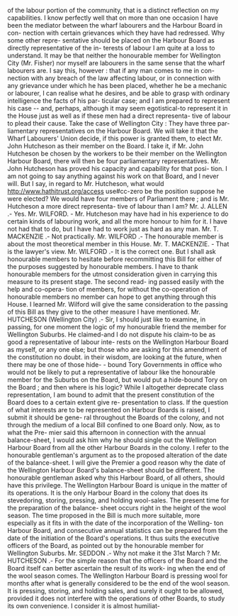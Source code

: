 of the labour portion of the community, that is a distinct reflection on my capabilities. I know perfectly well that on more than one occasion I have been the mediator between the wharf labourers and the Harbour Board in con- nection with certain grievances which they have had redressed. Why some other repre- sentative should be placed on the Harbour Board as directly representative of the in- terests of labour I am quite at a loss to understand. It may be that neither the honourable member for Wellington City (Mr. Fisher) nor myself are labourers in the same sense that the wharf labourers are. I say this, however : that if any man comes to me in con- nection with any breach of the law affecting labour, or in connection with any grievance under which he has been placed, whether he be a mechanic or labourer, I can realise what he desires, and be able to grasp with ordinary intelligence the facts of his par- ticular case; and I am prepared to represent his case -- and, perhaps, although it may seem egotistical-to represent it in the House just as well as if these men had a direct representa- tive of labour to plead their cause. Take the case of Wellington City : They have three par- liamentary representatives on the Harbour Board. We will take it that the Wharf Labourers' Union decide, if this power is granted them, to elect Mr. John Hutcheson as their member on the Board. I take it, if Mr. John Hutcheson be chosen by the workers to be their member on the Wellington Harbour Board, there will then be four parliamentary representatives. Mr. John Hutcheson has proved his capacity and capability for that posi- tion. I am not going to say anything against his work on that Board, and I never will. But I say, in regard to Mr. Hutcheson, what would http://www.hathitrust.org/access use#cc-zero be the position suppose he were elected? We would have four members of Parliament there ; and is Mr. Hutcheson a more direct representa- tive of labour than I am? Mr. J. ALLEN .- Yes. Mr. WILFORD. - Mr. Hutcheson may have had in his experience to do certain kinds of labouring work, and all the more honour to him for it. I have not had that to do, but I have had to work just as hard as any man. Mr. T. MACKENZIE .- Not practically. Mr. WILFORD .- The honourable member is about the most theoretical member in this House. Mr. T. MACKENZIE. - That is the lawyer's view. Mr. WILFORD .- It is the correct one. But I shall ask honourable members to hesitate before recommitting this Bill for either of the purposes suggested by honourable members. I have to thank honourable members for the utmost consideration given in carrying this measure to its present stage. The second read- ing passed easily with the help and co-opera- tion of members, for without the co-operation of honourable members no member can hope to get anything through this House. I learned Mr. Wilford will give the same consideration to the passing of this Bill as they give to the other measure I have mentioned. Mr. HUTCHESON (Wellington City) .- Sir, I should just like to examine, in passing, for one moment the logic of my honourable friend the member for Wellington Suburbs. He claimed-and I do not dispute his claim-to be as good a representative of labour inte- rests on the Wellington Harbour Board as myself, or any one else; but those who are asking for this amendment of the constitution no doubt. in their wisdom, are looking at the future, when there may be one of those hide- \- bound Tory Governments in office who would not be likely to put a representative of labour like the honourable member for the Suburbs on the Board, but would put a hide-bound Tory on the Board ; and then where is his logic? While I altogether deprecate class representation, I am bound to admit that the present constitution of the Board does to a certain extent give re- presentation to class. If the question of what interests are to be represented on Harbour Boards is raised, I submit it should be gene- ral throughout the Boards of the colony, and not through the medium of a local Bill confined to one Board only. Now, as to what the Pre- mier said this afternoon in connection with the annual balance-sheet, I would ask him why he should single out the Wellington Harbour Board from all the other Harbour Boards in the colony. I refer to the honourable gentleman's argument as to the proposed alteration of the date of the balance-sheet. I will give the Premier a good reason why the date of the Wellington Harbour Board's balance-sheet should be different. The honourable gentleman asked why this Harbour Board, of all others, should have this privilege. The Wellington Harbour Board is unique in the matter of its operations. It is the only Harbour Board in the colony that does its stevedoring, storing, pressing, and holding wool-sales. The present time for the preparation of the balance- sheet occurs right in the height of the wool season. The time proposed in the Bill is much more suitable, more especially as it fits in with the date of the incorporation of the Welling- ton Harbour Board, and consecutive annual statistics can be prepared from the date of the initiation of the Board's operations. It thus suits the executive officers of the Board, as pointed out by the honourable member for Wellington Suburbs. Mr. SEDDON .- Why not make it the 31st March ? Mr. HUTCHESON .- For the simple reason that the officers of the Board and the Board itself can better ascertain the result of its work- ing when the end of the wool season comes. The Wellington Harbour Board is pressing wool for months after what is generally considered to be the end of the wool season. It is pressing, storing, and holding sales, and surely it ought to be allowed, provided it does not interfere with the operations of other Boards, to study its own convenience. I consider it is almost humiliat- 